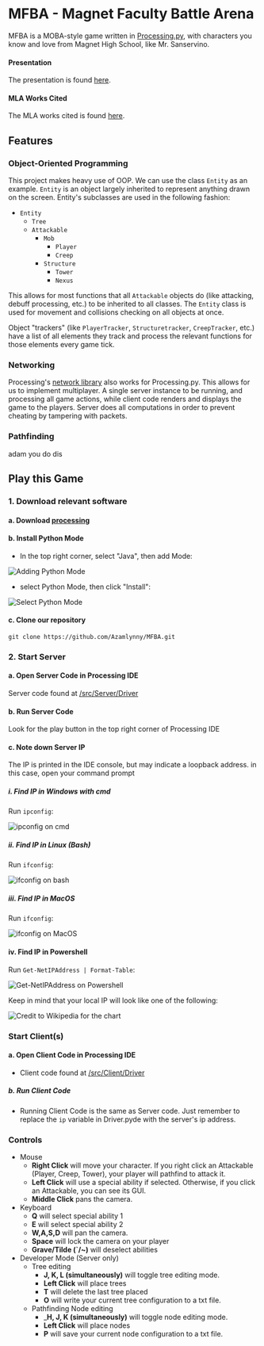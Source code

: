 # MFBA - Magnet Faculty Battle Arena

MFBA is a MOBA-style game written in [Processing.py](https://py.processing.org), with characters you know and love from Magnet High School, like Mr. Sanservino.

#### Presentation

The presentation is found [here](https://docs.google.com/presentation/d/1IYn48w6rhyWR2i4wQwp98KQwt2uIdncMYtXzNo8GIo4/edit?usp=sharing).

#### MLA Works Cited

The MLA works cited is found [here](https://docs.google.com/document/d/1yPlwbJphD4gEpndE1LGwYaXe-jZQnb_xqFxa9Q-K_MU/edit?usp=sharing).

## Features

### Object-Oriented Programming
This project makes heavy use of OOP. We can use the class `Entity` as an example. `Entity` is an object largely inherited to represent anything drawn on the screen. Entity's subclasses are used in the following fashion:

* `Entity` 
   * `Tree`
   * `Attackable`
       * `Mob`
           * `Player`
           * `Creep`
       * `Structure`
           * `Tower`
           * `Nexus`

This allows for most functions that all `Attackable` objects do (like attacking, debuff processing, etc.) to be inherited to all classes. The `Entity` class is used for movement and collisions checking on all objects at once.

Object "trackers" (like `PlayerTracker`, `Structuretracker`, `CreepTracker`, etc.) have a list of all elements they track and process the relevant functions for those elements every game tick.

### Networking
Processing's [network library](https://www.processing.org/reference/libraries/net/) also works for Processing.py. This allows for us to implement multiplayer. A single server instance to be running, and processing all game actions, while client code renders and displays the game to the players. Server does all computations in order to prevent cheating by tampering with packets.


### Pathfinding
adam you do dis

## Play this Game

### 1. Download relevant software 
#### a. Download [processing](https://processing.org)

#### b. Install Python Mode
* In the top right corner, select "Java", then add Mode:

![Adding Python Mode](img/Processing_mode.png)

* select Python Mode, then click "Install":

![Select Python Mode](img/Add_Python_Mode.png)

#### c. Clone our repository
```
git clone https://github.com/Azamlynny/MFBA.git
```

### 2. Start Server

#### a. Open Server Code in Processing IDE
Server code found at [/src/Server/Driver](/src/Server/Driver)
#### b. Run Server Code
Look for the play button in the top right corner of Processing IDE
#### c. Note down Server IP
The IP is printed in the IDE console, but may indicate a loopback address. in this case, open your command prompt
##### i. Find IP in Windows with cmd
Run `ipconfig`:

![ipconfig on cmd](/img/Windows_cmd_ip.png)

##### ii. Find IP in Linux (Bash)
Run `ifconfig`:

![ifconfig on bash](/img/Linux_Bash_ip.png)

##### iii. Find IP in MacOS
Run `ifconfig`:

![ifconfig on MacOS](/img/MacOS_ip.png)

#### iv. Find IP in Powershell
Run `Get-NetIPAddress | Format-Table`:

![Get-NetIPAddress on Powershell](/img/windows_powershell.png)



Keep in mind that your local IP will look like one of the following:

![Credit to Wikipedia for the chart](/img/local_ips.png)



### Start Client(s)

#### a. Open Client Code in Processing IDE
* Client code found at [/src/Client/Driver](/src/Client/Driver)
##### b. Run Client Code
* Running Client Code is the same as Server code. Just remember to replace the `ip` variable in Driver.pyde with the server's ip address.

### Controls
* Mouse
    * __Right Click__ will move your character. If you right click an Attackable (Player, Creep, Tower), your player will pathfind to attack it.
    * __Left Click__ will use a special ability if selected. Otherwise, if you click an Attackable, you can see its GUI.
    * __Middle Click__ pans the camera.
* Keyboard
    * __Q__ will select special ability 1
    * __E__ will select special ability 2
    * __W,A,S,D__ will pan the camera.
    * __Space__ will lock the camera on your player
    * __Grave/Tilde (`/~)__ will deselect abilities
* Developer Mode (Server only)
    * Tree editing
        * __J, K, L (simultaneously)__ will toggle tree editing mode.
        * __Left Click__ will place trees
        * __T__ will delete the last tree placed
        * __O__ will write your current tree configuration to a txt file.
    * Pathfinding Node editing
        * ___H, J, K (simultaneously)__ will toggle node editing mode.
        * __Left Click__ will place nodes
        * __P__ will save your current node configuration to a txt file.
